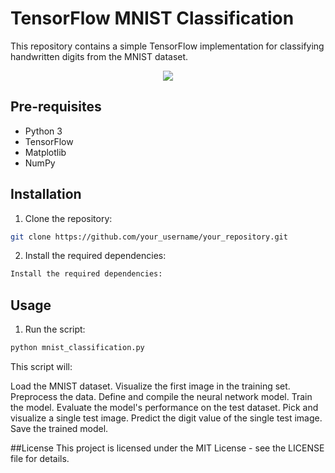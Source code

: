 # TensorFlow MNIST Classification

This repository contains a simple TensorFlow implementation for classifying handwritten digits from the MNIST dataset.

<p align="center">
  <img src="https://github.com/malasiaa/mnist_FNN_model/assets/144847430/48821677-f1cc-454e-8837-46f4fc9a4a56">
</p>

## Pre-requisites

- Python 3
- TensorFlow
- Matplotlib
- NumPy

## Installation

1. Clone the repository:

  ```bash
  git clone https://github.com/your_username/your_repository.git
  ```

2. Install the required dependencies:
  ```bash
  Install the required dependencies:
  ```

## Usage

1. Run the script:
  ```bash
  python mnist_classification.py
  ```
This script will:

Load the MNIST dataset.
Visualize the first image in the training set.
Preprocess the data.
Define and compile the neural network model.
Train the model.
Evaluate the model's performance on the test dataset.
Pick and visualize a single test image.
Predict the digit value of the single test image.
Save the trained model.

##License
This project is licensed under the MIT License - see the LICENSE file for details.


